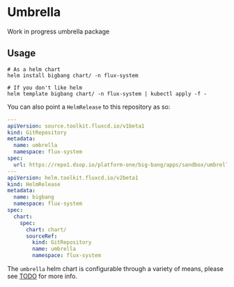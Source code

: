 # Umbrella

Work in progress umbrella package

## Usage

```
# As a helm chart
helm install bigbang chart/ -n flux-system

# If you don't like helm
helm template bigbang chart/ -n flux-system | kubectl apply -f -
```

You can also point a `HelmRelease` to this repository as so:

```yaml
---
apiVersion: source.toolkit.fluxcd.io/v1beta1
kind: GitRepository
metadata:
  name: umbrella
  namespace: flux-system
spec:
  url: https://repo1.dsop.io/platform-one/big-bang/apps/sandbox/umbrella.git
---
apiVersion: helm.toolkit.fluxcd.io/v2beta1
kind: HelmRelease
metadata:
  name: bigbang
  namespace: flux-system
spec:
  chart:
    spec:
      chart: chart/
      sourceRef:
        kind: GitRepository
        name: umbrella
        namespace: flux-system
```

The `umbrella` helm chart is configurable through a variety of means, please see [TODO]() for more info.